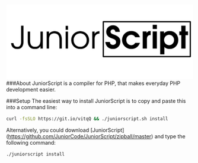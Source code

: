 ![alt text](JuniorScriptLogo.svg "Logo Title Text 1")
###About
JuniorScript is a compiler for PHP, that makes everyday PHP development easier.


###Setup
The easiest way to install JuniorScript is to copy and paste this into a command line:
```bash
curl -fsSLO https://git.io/vitqQ && ./juniorscript.sh install
```

Alternatively, you could download [JuniorScript] (https://github.com/JuniorCode/JuniorScript/zipball/master) and type the following command:
```bash
./juniorscript install
```
